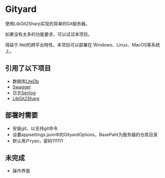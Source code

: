 # Gityard

使用LibGit2Sharp实现的简单的Git服务器。

如果没有太多的功能要求，可以试试本项目。

得益于.Net的跨平台特性，本项目可以部署在
Windows、Linux、MacOS等系统上。

## 引用了以下项目

* 数据库[LiteDb](https://www.litedb.org/)
* [Swagger](https://github.com/domaindrivendev/Swashbuckle.AspNetCore)
* 日志[Serilog](https://serilog.net/)
* [LibGit2Sharp](https://github.com/libgit2/libgit2sharp/)


## 部署时需要

* 安装git，以支持git命令
* 设置appsettings.json中的GityardOptions，BasePaht为服务器的仓库目录
* 默认用户ryan，密码111111

## 未完成

* 操作界面